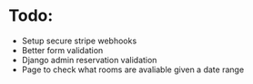 # Todo:
- Setup secure stripe webhooks
- Better form validation
- Django admin reservation validation
- Page to check what rooms are avaliable given a date range

